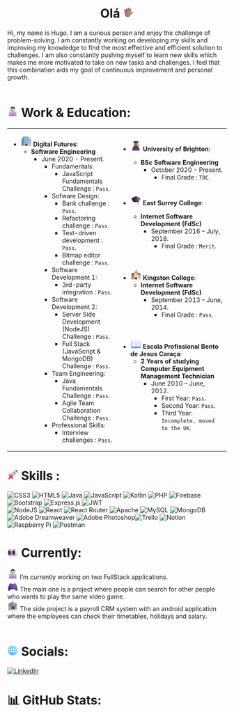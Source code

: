 <h1 align="center">
 Olá <img src="images/Hand.png" alt="hand" width="25" height="25" />
</h1>

Hi, my name is Hugo. I am a curious person and enjoy the challenge of problem-solving. I am constantly working on developing my skills and improving my knowledge to find the most effective and efficient solution to challenges. I am also constantly pushing myself to learn new skills which makes me more motivated to take on new tasks and challenges. I feel that this combination aids my goal of continuous improvement and personal growth.<br>
<br>

# <img src="images/Technologist.png" alt= "computer" width="25" height="25" /> Work & Education:

<table>
<tr>
<td style="width:50%">

- <img src="images/Office.png" alt="Department Store" width="25" height="25" /> **Digital Futures**:
  - **Software Engineering**
    - June 2020 - Present.
        - Fundamentals:
            - JavaScript Fundamentals Challenge  : `Pass`.
        - Sofware Design:
            - Bank challenge  : `Pass`.
            - Refactoring challenge  : `Pass`.
            - Test-driven development  : `Pass`.
            - Bitmap editor challenge  : `Pass`.
        - Software Development 1:
            - 3rd-party integration  : `Pass`.
        - Software Development 2:
            - Server Side Development (NodeJS) Challenge  : `Pass`.
            - Full Stack (JavaScript & MongoDB) Challenge  : `Pass`.
        - Team Engineering:
            - Java Fundamentals Challenge  : `Pass`.
            - Agile Team Collaboration Challenge  : `Pass`.
        - Professional Skills:
            - Interview challenges  : `Pass`.
</td>
<td>

- <img src="images/Student.png" alt="Student" width="25" height="25" /> **University of Brighton**:
  - **BSc Software Engineering**
    - October 2020 - Present.
        - Final Grade : `TBC`.
        <br>

- <img src="images/Graduation.png" alt="Graduation Cap" width="25" height="25" /> **East Surrey College**:
  - **Internet Software Development (FdSc)**
    - September 2016 – July, 2018.
        - Final Grade : `Merit`.
<br>

- <img src="images/School.png" alt="Graduation Cap" width="25" height="25" /> **Kingston College**:
  - **Internet Software Development (FdSc)**
    - September 2013 – June, 2014.
        - Final Grade : `Pass`.
<br>

- <img src="images/Book.png" alt="Open Book" width="25" height="25" /> **Escola Profissional Bento de Jesus Caraça**:
  - **2 Years of studying Computer Equipment Management Technician**
    - June 2010 – June, 2012.
        - First Year: `Pass`.
        - Second Year: `Pass`.
        - Third Year: `Incomplete, moved to the UK`.
    <br>   
</td>
</tr>
</table>


#  <img src="images/Rocket.png" alt="Rocket" width="25" height="25" /> Skills :

![CSS3](https://img.shields.io/badge/css3-%231572B6.svg?style=for-the-badge&logo=css3&logoColor=white) ![HTML5](https://img.shields.io/badge/html5-%23E34F26.svg?style=for-the-badge&logo=html5&logoColor=white) ![Java](https://img.shields.io/badge/java-%23ED8B00.svg?style=for-the-badge&logo=java&logoColor=white) ![JavaScript](https://img.shields.io/badge/javascript-%23323330.svg?style=for-the-badge&logo=javascript&logoColor=%23F7DF1E) ![Kotlin](https://img.shields.io/badge/kotlin-%230095D5.svg?style=for-the-badge&logo=kotlin&logoColor=white) ![PHP](https://img.shields.io/badge/php-%23777BB4.svg?style=for-the-badge&logo=php&logoColor=white) ![Firebase](https://img.shields.io/badge/firebase-%23039BE5.svg?style=for-the-badge&logo=firebase) ![Bootstrap](https://img.shields.io/badge/bootstrap-%23563D7C.svg?style=for-the-badge&logo=bootstrap&logoColor=white) ![Express.js](https://img.shields.io/badge/express.js-%23404d59.svg?style=for-the-badge&logo=express&logoColor=%2361DAFB)  ![JWT](https://img.shields.io/badge/JWT-black?style=for-the-badge&logo=JSON%20web%20tokens)<br> ![NodeJS](https://img.shields.io/badge/node.js-6DA55F?style=for-the-badge&logo=node.js&logoColor=white) ![React](https://img.shields.io/badge/react-%2320232a.svg?style=for-the-badge&logo=react&logoColor=%2361DAFB) ![React Router](https://img.shields.io/badge/React_Router-CA4245?style=for-the-badge&logo=react-router&logoColor=white) ![Apache](https://img.shields.io/badge/apache-%23D42029.svg?style=for-the-badge&logo=apache&logoColor=white) ![MySQL](https://img.shields.io/badge/mysql-%2300f.svg?style=for-the-badge&logo=mysql&logoColor=white) ![MongoDB](https://img.shields.io/badge/MongoDB-%234ea94b.svg?style=for-the-badge&logo=mongodb&logoColor=white) ![Adobe Dreamweaver](https://img.shields.io/badge/Adobe%20Dreamweaver-FF61F6.svg?style=for-the-badge&logo=Adobe%20Dreamweaver&logoColor=white) ![Adobe Photoshop](https://img.shields.io/badge/adobephotoshop-%2331A8FF.svg?style=for-the-badge&logo=adobephotoshop&logoColor=white)![Trello](https://img.shields.io/badge/Trello-%23026AA7.svg?style=for-the-badge&logo=Trello&logoColor=white) ![Notion](https://img.shields.io/badge/Notion-%23000000.svg?style=for-the-badge&logo=notion&logoColor=white) ![Raspberry Pi](https://img.shields.io/badge/-RaspberryPi-C51A4A?style=for-the-badge&logo=Raspberry-Pi) ![Postman](https://img.shields.io/badge/Postman-FF6C37?style=for-the-badge&logo=postman&logoColor=white)
<br>

# <img src="images/Eyes.png" alt="Eyes" width="25" height="25" /> Currently:

<img src="images/Technologist.png" alt="computer" width="25" height="25" />
 I’m currently working on two FullStack applications.<br>

 <img src="images/Video%20Game.png" alt="Gaming" width="25" height="25" />
The main one is a project where people can search for other people who wants to play the same video game.<br>
 
 <img src="images/Bank.png" alt="chart" width="25" height="25" />
The side project is a payroll CRM system with an android application where the employees can check their timetables, holidays and salary.<br>
<br>

# <img src="images/globe.png" alt="Eyes" width="25" height="25" /> Socials:

[![LinkedIn](https://img.shields.io/badge/LinkedIn-%230077B5.svg?logo=linkedin&logoColor=white)](https://linkedin.com/in/https://www.linkedin.com/in/hugo-abreu-2270a5157/) 

# 📊 GitHub Stats:
